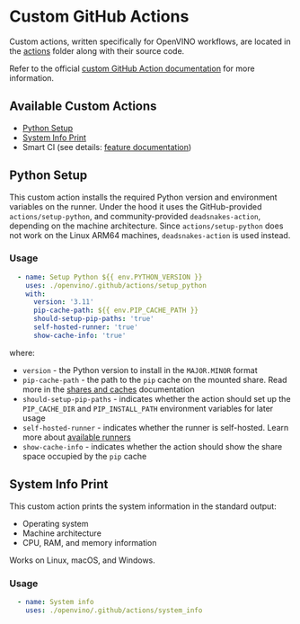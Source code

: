 # Custom GitHub Actions

Custom actions, written specifically for OpenVINO workflows, are located
in the [actions](../../../../.github/actions) folder along with their source code.

Refer to the official [custom GitHub Action documentation](https://docs.github.com/en/actions/creating-actions/about-custom-actions)
for more information.

## Available Custom Actions

* [Python Setup](#python-setup)
* [System Info Print](#system-info-print)
* Smart CI (see details: [feature documentation](./smart_ci.md))

## Python Setup

This custom action installs the required Python version and environment variables on the runner.
Under the hood it uses the GitHub-provided `actions/setup-python`, and community-provided
`deadsnakes-action`, depending on the machine architecture.
Since `actions/setup-python` does not work on the Linux ARM64 machines,
`deadsnakes-action` is used instead.

### Usage
```yaml
  - name: Setup Python ${{ env.PYTHON_VERSION }}
    uses: ./openvino/.github/actions/setup_python
    with:
      version: '3.11'
      pip-cache-path: ${{ env.PIP_CACHE_PATH }}
      should-setup-pip-paths: 'true'
      self-hosted-runner: 'true'
      show-cache-info: 'true'
```
where:
* `version` - the Python version to install in the `MAJOR.MINOR` format
* `pip-cache-path` - the path to the `pip` cache on the mounted share. Read more in the [shares and caches](./caches.md) documentation
* `should-setup-pip-paths` - indicates whether the action should set up the `PIP_CACHE_DIR` and `PIP_INSTALL_PATH` environment variables for later usage
* `self-hosted-runner` - indicates whether the runner is self-hosted. Learn more about [available runners](./runners.md)
* `show-cache-info` - indicates whether the action should show the share space occupied by the `pip` cache

## System Info Print

This custom action prints the system information in the standard output:
* Operating system
* Machine architecture
* CPU, RAM, and memory information

Works on Linux, macOS, and Windows.

### Usage
```yaml
  - name: System info
    uses: ./openvino/.github/actions/system_info
```
